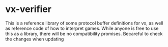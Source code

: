 # vx-verifier

This is a reference library of some protocol buffer definitions for vx, as well as reference code of how to interpret games. While anyone is free to use this as a library, there will be no compatibility promises. Becareful to check the changes when updating
